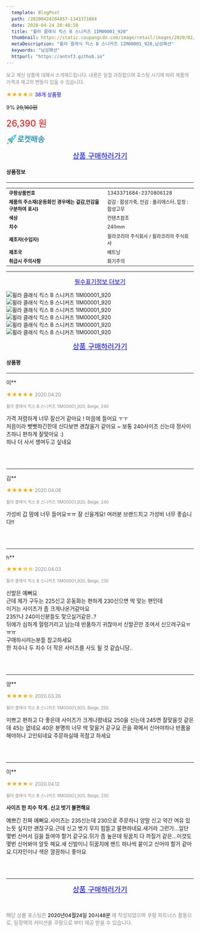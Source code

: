 ```yaml
---
  template: BlogPost
  path: /20200424204857-1343371684
  date: 2020-04-24 20:48:58
  title: "휠라 클래식 킥스 B 스니커즈 1IM00001_920"
  thumbnail: https://static.coupangcdn.com/image/retail/images/2020/02/28/13/7/5f87b02f-22a4-4a61-8d34-a60b65290fdf.jpg
  metaDescription: "휠라 클래식 킥스 B 스니커즈 1IM00001_920,남성패션"
  keywords: "남성패션"
  httpurl: "https://antnf3.github.io"
---
```

  
<span style="color: #888;font-size:0.8rem">보고 계신 상품에 대해서 소개해드립니다.
내용은 일절 과장없으며 포스팅 시기에 따라 제품의 가격과 재고의 변동이 있을 수 있습니다.</span>
  
<span style="color: orange;">★★★★☆</span> <span style="color: blue;font-size: 0.85rem;">38개 상품평</span>

<span style="font-size: 0.9rem">9%</span> <span style="font-size: 0.9rem">~~29,160원~~</span>

<span style="color: red;font-size: 1.5rem;">26,390 원</span>

![로켓배송](/assets/rocket_logo.png)

<p align="center"><a href="http://me2.do/5UZga2qt" style="font-size: 1.2rem; color: blue;">상품 구매하러가기</a></p>

#### 상품정보

---

|                  |                       |
| ---------------- | --------------------- |
| **<span style="font-size:0.8rem;">쿠팡상품번호</span>** | <span style="font-size:0.8rem;">1343371684-2370806128</span> |
| **<span style="font-size:0.8rem;">제품의 주소재(운동화인 경우에는 겉감,안감을 구분하여 표시)</span>**    | <span style="font-size:0.8rem;">겉감 : 합성가죽, 안감 : 폴리에스터, 밑창 : 합성고무</span>        |
| **<span style="font-size:0.8rem;">색상</span>**    | <span style="font-size:0.8rem;">컨텐츠참조</span>        |
| **<span style="font-size:0.8rem;">치수</span>**    | <span style="font-size:0.8rem;">240mm</span>        |
| **<span style="font-size:0.8rem;">제조자(수입자)</span>**    | <span style="font-size:0.8rem;">휠라코리아 주식회사 / 휠라코리아 주식회사</span>        |
| **<span style="font-size:0.8rem;">제조국</span>**    | <span style="font-size:0.8rem;">베트남</span>        |
| **<span style="font-size:0.8rem;">취급시 주의사항</span>**    | <span style="font-size:0.8rem;">화기주의</span>        |



---

<p align="center"><a href="http://me2.do/5UZga2qt" style="font-size: 1rem; color: blue;">필수표기정보 더보기</a></p>

![휠라 클래식 킥스 B 스니커즈 1IM00001_920](http://thumbnail8.coupangcdn.com/thumbnails/remote/q89/image/retail/images/577584389299234-fb4cc46b-bf6f-4512-9ea6-5fc6be5ab46a.jpg)
![휠라 클래식 킥스 B 스니커즈 1IM00001_920](http://thumbnail8.coupangcdn.com/thumbnails/remote/q89/image/retail/images/2020/02/28/13/8/02a399f2-fadf-4c34-bf79-5c14c25feb06.jpg)
![휠라 클래식 킥스 B 스니커즈 1IM00001_920](http://thumbnail6.coupangcdn.com/thumbnails/remote/q89/image/retail/images/2020/02/28/13/3/30473d61-8d6d-46b7-840e-e76f356b9a64.jpg)
![휠라 클래식 킥스 B 스니커즈 1IM00001_920](http://thumbnail10.coupangcdn.com/thumbnails/remote/q89/image/retail/images/2020/02/28/13/4/0cfd76e7-f730-4130-a06c-dbb3d07360ff.jpg)
![휠라 클래식 킥스 B 스니커즈 1IM00001_920](http://thumbnail10.coupangcdn.com/thumbnails/remote/q89/image/retail/images/2020/02/28/13/8/ca352a1f-7bf5-4c6a-991b-cddf89ae8b4c.jpg)
![휠라 클래식 킥스 B 스니커즈 1IM00001_920](http://thumbnail8.coupangcdn.com/thumbnails/remote/q89/image/retail/images/2020/02/28/13/3/35df0040-e3bd-42e9-8b63-5ba4ffc0be14.jpg)

<p align="center"><a href="http://me2.do/5UZga2qt" style="font-size: 1.2rem; color: blue;">상품 구매하러가기</a></p>

#### 상품평
  
---
  
이**
    
<span style="color: orange;">★★★★★</span> <span style="font-size:0.8rem;color: #888;">2020.04.20</span>
    
<span style="color: #888;font-size:0.7rem">휠라 클래식 킥스 B 스니커즈 1IM00001_920, Beige, 240</span>
    

    
<span style="font-size: 0.9rem;">가격 저렴하게 너무 잘산거 같아요 ! 마음에 들어요 ㅜㅜ <br/>처음이라 빳빳하긴한데 신다보면 괜찮을거 같아요 ~ 보통 240사이즈 신는데 정사이즈하니 편하게 잘맞아요 :)<br/>하나 더 사서 쟁여두고 싶네요</span>
    
<br>
<br>

---
  
김**
    
<span style="color: orange;">★★★★★</span> <span style="font-size:0.8rem;color: #888;">2020.04.08</span>
    
<span style="color: #888;font-size:0.7rem">휠라 클래식 킥스 B 스니커즈 1IM00001_920, Beige, 240</span>
    

    
<span style="font-size: 0.9rem;">가성비 갑 맘에 너무 들어요ㅠㅠ 잘 신을게요! 여러분 브랜드치고 가성비 너무 좋습니다!!</span>
    
<br>
<br>

---
  
h**
    
<span style="color: orange;">★★★☆☆</span> <span style="font-size:0.8rem;color: #888;">2020.04.03</span>
    
<span style="color: #888;font-size:0.7rem">휠라 클래식 킥스 B 스니커즈 1IM00001_920, Beige, 230</span>
    

    
<span style="font-size: 0.9rem;">신발은 예뻐요<br/>근데 제가 구두는 225신고 운동화는 편하게 230신으면 딱 맞는 편인데<br/>이거는 사이즈가 좀 크게나온거같아요<br/>235?나 240이신분들도 맞으실거같은..?<br/>뒤에가 심하게 헐렁거리고 남는데 반품하기 귀찮아서 신발끈만 조여서 신으려구요ㅠㅠㅠ<br/>구매하시려는분들 참고하세요<br/>한 치수나 두 치수 더 작은 사이즈를 사도 될 것 같습니당..</span>
    
<br>
<br>

---
  
양**
    
<span style="color: orange;">★★★★☆</span> <span style="font-size:0.8rem;color: #888;">2020.03.26</span>
    
<span style="color: #888;font-size:0.7rem">휠라 클래식 킥스 B 스니커즈 1IM00001_920, Beige, 250</span>
    

    
<span style="font-size: 0.9rem;">이쁘고 편하고 다 좋은데 사이즈가 크게나왔네요 250을 신는데 245면 잘맞을것 같은데 45는 없네요 40은 분명히 너무 딱 맞을거 같구요 끈을 꽉메서 신어야하나 반품을 해야하나 고민되네요 주문하실때 꼭참고 하세요</span>
    
<br>
<br>

---
  
이**
    
<span style="color: orange;">★★★★☆</span> <span style="font-size:0.8rem;color: #888;">2020.04.12</span>
    
<span style="color: #888;font-size:0.7rem">휠라 클래식 킥스 B 스니커즈 1IM00001_920, Beige, 230</span>
    
<span style="font-size:0.85rem">**사이즈 한 치수  작게..신고  벗기  불편해요**</span>
    
<span style="font-size: 0.9rem;">예쁘긴  진짜  예뻐요.사이즈는  235신는데 230으로  주문하니  양말  신고   약간  여유 있는듯  싶지만  괜찮구요.근데  신고  벗기  무지  힘들고  불편하네요.새거라  그런가...일단  몇번 신어서  길을  들여야  할거  같구요.뒤가 좀  높은데  뒷꿈치  다  까질거  같은...이것도  몇번  신어봐야  알듯 해요.새 신발이니  뒤꿈치에  밴드  하나씩  붙이고  신어야 할거  같아요.디자인이나  색은  깔끔하니  좋아요</span>
    
<br>
<br>


  
---
  
<p align="center"><a href="http://me2.do/5UZga2qt" style="font-size: 1.2rem; color: blue;">상품 구매하러가기</a></p>
  
<br>
  
<span style="font-size: 0.85rem; color: #888;">해당 상품 포스팅은 <span style="color: #000;"> 2020년04월24일 20시48분 </span> 에 작성되었으며 쿠팡 파트너스 활동으로, 일정액의 커미션을 쿠팡으로 부터 제공 받을 수 있습니다.</span>